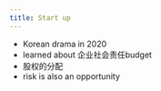 ```yaml
---
title: Start up
---
```


- Korean drama in 2020
- learned about 企业社会责任budget
- 股权的分配
- risk is also an opportunity